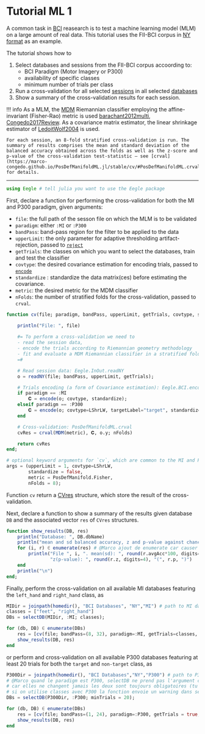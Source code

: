 # Tutorial ML 1

A common task in [BCI](@ref "Acronyms") reasearch is to test a machine learning model (MLM) on a large amount of real data.
This tutorial uses the FII-BCI corpus in [NY format](@ref) as an example.

The tutorial shows how to

1. Select databases and sessions from the FII-BCI corpus accoording to:
    - BCI Paradigm (Motor Imagery or P300)
    - availability of specific classes
    - minimum number of trials per class
2. Run a cross-validation for all selected [sessions](@ref "session") in all selected [databases](@ref "database")
3. Show a summary of the cross-validation results for each session.


!!! info
    As a MLM, the [MDM](https://marco-congedo.github.io/PosDefManifoldML.jl/stable/mdm/) Riemannian classifier employing the affine-invariant (Fisher-Rao) metric is used [barachant2012multi](@cite), [Congedo2017Review](@cite). As a covariance matrix estimator, the linear shrinkage estimator of [LedoitWolf2004](@cite) is used.

    For each session, an 8-fold stratified cross-validation is run. The summary of results comprises the mean and standard deviation of the
    balanced accuracy obtained across the folds as well as the z-score and p-value of the cross-validation test-statistic — see [crval](https://marco-congedo.github.io/PosDefManifoldML.jl/stable/cv/#PosDefManifoldML.crval) for details.

---

```julia
using Eegle # tell julia you want to use the Eegle package
```

First, declare a function for performing the cross-validation for both the MI and P300 paradigm, given arguments: 
- `file`: the full path of the sesson file on which the MLM is to be validated 
- `paradigm`: either `:MI` or `:P300`
- `bandPass`: band-pass region for the filter to be applied to the data
- `upperLimit`: the only parameter for adaptive thresholding artifact-rejection, passed to [`reject`](@ref)
- `getTrials`: the classes on which you want to select the databases, train and test the classifier <!-- @Marco ajouté -->
- `covtype`: the desired covariance estimation for encoding trials, passed to [`encode`](@ref)
- `standardize` : standardize the data matrix(ces) before estimating the covariance. <!-- @Marco à modifier si voulu  -->
- `metric`: the desired metric for the MDM classifier
- `nFolds`: the number of stratified folds for the cross-validation, passed to `crval`.

```julia
function cv(file; paradigm, bandPass, upperLimit, getTrials, covtype, standardize, metric, nFolds) #@Marco oublie de quelques args, corrigé 

    println("File: ", file)
    
    #= To perform a cross-validation we need to 
    - read the session data,
    - encode the trials according to Riemannian geometry methodology
    - fit and evaluate a MDM Riemannian classifier in a stratified fold fashion
    =#

    # Read session data: Eegle.InOut.readNY
    o = readNY(file; bandPass, upperLimit, getTrials);

    # Trials encoding (a form of Covariance estimation): Eegle.BCI.encode @Marco different encoding for P300
    if paradigm == :MI
        𝐂 = encode(o; covtype, standardize);
    elseif paradigm == :P300
        𝐂 = encode(o; covtype=LShrLW, targetLabel="target", standardize);
    end

    # Cross-validation: PosDefManifoldML.crval
    cvRes = crval(MDM(metric), 𝐂, o.y; nFolds)

    return cvRes    
end;

# optional keyword arguments for `cv`, which are common to the MI and P300 paradigm
args = (upperLimit = 1, covtype=LShrLW, 
        standardize = false, 
        metric = PosDefManifold.Fisher, 
        nFolds = 8);
```

Function `cv` return a [CVres](https://marco-congedo.github.io/PosDefManifoldML.jl/stable/cv/#PosDefManifoldML.CVres) structure, which store the result of the cross-validation.

Next, declare a function to show a summary of the results given database `DB` and the associated vector `res` of `CVres` structures.  

```julia
function show_results(DB, res) 
    println("Database: ", DB.dbName)
    println("mean and sd balanced accuracy, z and p-value against chance level")  
    for (i, r) ∈ enumerate(res) # @Marco ajout de enumerate car causer un bug, amélioration de l'affichage plus claire désormais
        println("File ", i, ". mean(sd): ", round(r.avgAcc*100, digits=2) ,"% (± ", round(r.stdAcc*100, digits=2), " %); ", 
                "z(p-value): ", round(r.z, digits=4), "(", r.p, ")")
    end
    println("\n")
end;
```

Finally, perform the cross-validation on all available MI databases featuring the `left_hand` and `right_hand` class, as

```julia
MIDir = joinpath(homedir(), "BCI Databases", "NY","MI") # path to MI databases
classes = ["feet", "right_hand"]
DBs = selectDB(MIDir, :MI; classes);

for (db, DB) ∈ enumerate(DBs)
    res = [cv(file; bandPass=(8, 32), paradigm=:MI, getTrials=classes, args...) for file ∈ DB.files] # @Marco oubli de paradigm ici, a été rajouté
    show_results(DB, res)
end
```

or perform and cross-validation on all available P300 databases featuring at least 20 trials for both the `target` and `non-target` class, as


```julia
P300Dir = joinpath(homedir(), "BCI Databases","NY","P300") # path to P300 databases
# @Marco quand le paradigm est P300, selectDB ne prend pas l'argument classes, 
# car elles ne changent jamais les deux sont toujours obligatoires (tu m'avais dis de faire ca au moment ou jai creer la fonction , 
# si on utilise classes avec P300 la fonction envoie un warning dans selectDB)
DBs = selectDB(P300Dir, :P300; minTrials = 20);

for (db, DB) ∈ enumerate(DBs)
    res = [cv(file; bandPass=(1, 24), paradigm=:P300, getTrials = true, args...) for file ∈ DB.files] # @Marco oubli de paradigm ici, a été rajouté
    show_results(DB, res)
end
```
